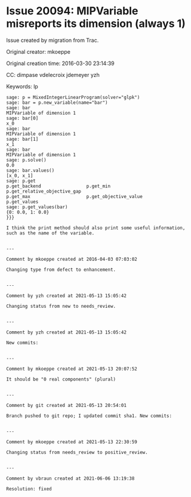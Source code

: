 # Issue 20094: MIPVariable misreports its dimension (always 1)

Issue created by migration from Trac.

Original creator: mkoeppe

Original creation time: 2016-03-30 23:14:39

CC:  dimpase vdelecroix jdemeyer yzh

Keywords: lp


```
sage: p = MixedIntegerLinearProgram(solver="glpk")
sage: bar = p.new_variable(name="bar")
sage: bar
MIPVariable of dimension 1
sage: bar[0]
x_0
sage: bar
MIPVariable of dimension 1
sage: bar[1]
x_1
sage: bar
MIPVariable of dimension 1
sage: p.solve()
0.0
sage: bar.values()
[x_0, x_1]
sage: p.get
p.get_backend                 p.get_min                     p.get_relative_objective_gap  
p.get_max                     p.get_objective_value         p.get_values                  
sage: p.get_values(bar)
{0: 0.0, 1: 0.0}
}}} 

I think the print method should also print some useful information, such as the name of the variable.


---

Comment by mkoeppe created at 2016-04-03 07:03:02

Changing type from defect to enhancement.


---

Comment by yzh created at 2021-05-13 15:05:42

Changing status from new to needs_review.


---

Comment by yzh created at 2021-05-13 15:05:42

New commits:


---

Comment by mkoeppe created at 2021-05-13 20:07:52

It should be "0 real components" (plural)


---

Comment by git created at 2021-05-13 20:54:01

Branch pushed to git repo; I updated commit sha1. New commits:


---

Comment by mkoeppe created at 2021-05-13 22:30:59

Changing status from needs_review to positive_review.


---

Comment by vbraun created at 2021-06-06 13:19:38

Resolution: fixed
